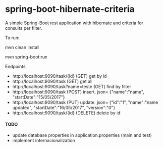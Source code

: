 # spring-boot-hibernate-criteria
A simple Spring-Boot rest application with hibernate and criteria for consults per filter.

To run: 

mvn clean install

mvn spring-boot:run

Endpoints

* http://localhost:9090/task/{id} (GET) get by id
* http://localhost:9090/task (GET) get all
* http://localhost:9090/task?name=teste (GET) find by filter
* http://localhost:9090/task (POST) insert. json= {"name":"name", "startDate":"15/05/2017"}
* http://localhost:9090/task (PUT) update. json= {"id":"1", "name":"name updated", "startDate":"16/05/2017", "version":"0"}
* http://localhost:9090/task/{id} (DELETE) delete by id
 

#### TODO
* update database properties in application.properties (main and test)
* implement internacionalization
